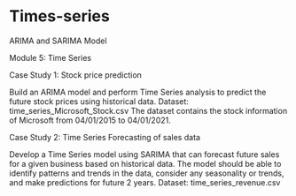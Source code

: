 # Times-series
ARIMA and SARIMA Model

Module 5: Time Series

Case Study 1: 
Stock price prediction

Build an ARIMA model and perform Time Series analysis to predict the future stock prices using historical data.
Dataset: time_series_Microsoft_Stock.csv
The dataset contains the stock information of Microsoft from 04/01/2015 to 04/01/2021.

Case Study 2: 
Time Series Forecasting of sales data

Develop a Time Series model using SARIMA that can forecast future sales for a given business based on historical data. The model should be able to identify patterns and trends in the data, consider any seasonality or trends, and make predictions for future 2 years.
Dataset: time_series_revenue.csv
